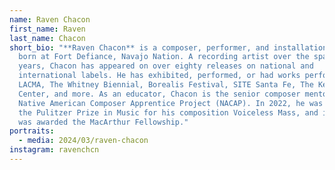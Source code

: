 ```yaml
---
name: Raven Chacon
first_name: Raven
last_name: Chacon
short_bio: "**Raven Chacon** is a composer, performer, and installation artist
  born at Fort Defiance, Navajo Nation. A recording artist over the span of 22
  years, Chacon has appeared on over eighty releases on national and
  international labels. He has exhibited, performed, or had works performed at
  LACMA, The Whitney Biennial, Borealis Festival, SITE Santa Fe, The Kennedy
  Center, and more. As an educator, Chacon is the senior composer mentor for the
  Native American Composer Apprentice Project (NACAP). In 2022, he was awarded
  the Pulitzer Prize in Music for his composition Voiceless Mass, and in 2023
  was awarded the MacArthur Fellowship."
portraits:
  - media: 2024/03/raven-chacon
instagram: ravenchcn
---
```

